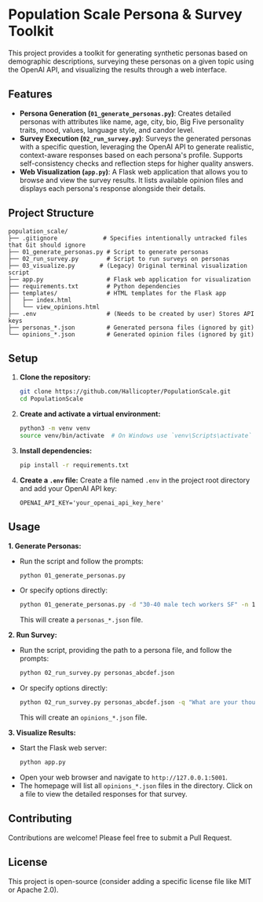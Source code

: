 # Population Scale Persona & Survey Toolkit

This project provides a toolkit for generating synthetic personas based on demographic descriptions, surveying these personas on a given topic using the OpenAI API, and visualizing the results through a web interface.

## Features

*   **Persona Generation (`01_generate_personas.py`)**: Creates detailed personas with attributes like name, age, city, bio, Big Five personality traits, mood, values, language style, and candor level.
*   **Survey Execution (`02_run_survey.py`)**: Surveys the generated personas with a specific question, leveraging the OpenAI API to generate realistic, context-aware responses based on each persona's profile. Supports self-consistency checks and reflection steps for higher quality answers.
*   **Web Visualization (`app.py`)**: A Flask web application that allows you to browse and view the survey results. It lists available opinion files and displays each persona's response alongside their details.

## Project Structure

```
population_scale/
├── .gitignore             # Specifies intentionally untracked files that Git should ignore
├── 01_generate_personas.py # Script to generate personas
├── 02_run_survey.py        # Script to run surveys on personas
├── 03_visualize.py       # (Legacy) Original terminal visualization script
├── app.py                  # Flask web application for visualization
├── requirements.txt        # Python dependencies
├── templates/              # HTML templates for the Flask app
│   ├── index.html
│   └── view_opinions.html
├── .env                    # (Needs to be created by user) Stores API keys
├── personas_*.json         # Generated persona files (ignored by git)
└── opinions_*.json         # Generated opinion files (ignored by git)
```

## Setup

1.  **Clone the repository:**
    ```bash
    git clone https://github.com/Hallicopter/PopulationScale.git
    cd PopulationScale
    ```

2.  **Create and activate a virtual environment:**
    ```bash
    python3 -m venv venv
    source venv/bin/activate  # On Windows use `venv\Scripts\activate`
    ```

3.  **Install dependencies:**
    ```bash
    pip install -r requirements.txt
    ```

4.  **Create a `.env` file:**
    Create a file named `.env` in the project root directory and add your OpenAI API key:
    ```
    OPENAI_API_KEY='your_openai_api_key_here'
    ```

## Usage

**1. Generate Personas:**

*   Run the script and follow the prompts:
    ```bash
    python 01_generate_personas.py
    ```
*   Or specify options directly:
    ```bash
    python 01_generate_personas.py -d "30-40 male tech workers SF" -n 15 -g "TechSF30s"
    ```
    This will create a `personas_*.json` file.

**2. Run Survey:**

*   Run the script, providing the path to a persona file, and follow the prompts:
    ```bash
    python 02_run_survey.py personas_abcdef.json
    ```
*   Or specify options directly:
    ```bash
    python 02_run_survey.py personas_abcdef.json -q "What are your thoughts on remote work?" -sc 3 --reflect
    ```
    This will create an `opinions_*.json` file.

**3. Visualize Results:**

*   Start the Flask web server:
    ```bash
    python app.py
    ```
*   Open your web browser and navigate to `http://127.0.0.1:5001`.
*   The homepage will list all `opinions_*.json` files in the directory. Click on a file to view the detailed responses for that survey.

## Contributing

Contributions are welcome! Please feel free to submit a Pull Request.

## License

This project is open-source (consider adding a specific license file like MIT or Apache 2.0).
